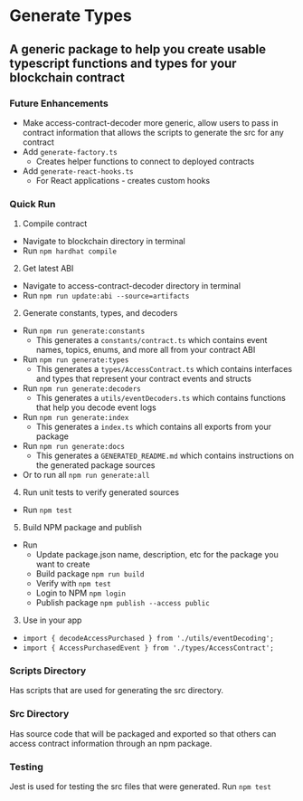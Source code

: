# Generate Types 
## A generic package to help you create usable typescript functions and types for your blockchain contract

### Future Enhancements
- Make access-contract-decoder more generic, allow users to pass in contract information that allows the scripts to generate the src for any contract
- Add `generate-factory.ts`
  - Creates helper functions to connect to deployed contracts
- Add `generate-react-hooks.ts`
  - For React applications - creates custom hooks



### Quick Run
1. Compile contract
  - Navigate to blockchain directory in terminal
  - Run `npm hardhat compile`
2. Get latest ABI
  - Navigate to access-contract-decoder directory in terminal
  - Run `npm run update:abi --source=artifacts`
2. Generate constants, types, and decoders
  - Run `npm run generate:constants`
    - This generates a `constants/contract.ts` which contains event names, topics, enums, and more all from your contract ABI
  - Run `npm run generate:types`
    - This generates a `types/AccessContract.ts` which contains interfaces and types that represent your contract events and structs
  - Run `npm run generate:decoders`
    - This generates a `utils/eventDecoders.ts` which contains functions that help you decode event logs 
  - Run `npm run generate:index`
    - This generates a `index.ts` which contains all exports from your package
  - Run `npm run generate:docs`
    - This generates a `GENERATED_README.md` which contains instructions on the generated package sources
  - Or to run all `npm run generate:all`
4. Run unit tests to verify generated sources
  - Run `npm test`
5. Build NPM package and publish 
  - Run 
    - Update package.json name, description, etc for the package you want to create
    - Build package `npm run build`
    - Verify with `npm test`
    - Login to NPM `npm login`
    - Publish package `npm publish --access public`
3. Use in your app
  - `import { decodeAccessPurchased } from './utils/eventDecoding';`
  - `import { AccessPurchasedEvent } from './types/AccessContract';`



### Scripts Directory
Has scripts that are used for generating the src directory. 

### Src Directory
Has source code that will be packaged and exported so that others can access contract information through an npm package.



### Testing
Jest is used for testing the src files that were generated. 
Run `npm test`